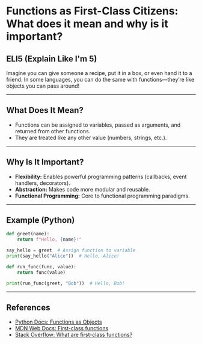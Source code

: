 # Functions as First-Class Citizens: What does it mean and why is it important?

## ELI5 (Explain Like I'm 5)
Imagine you can give someone a recipe, put it in a box, or even hand it to a friend. In some languages, you can do the same with functions—they’re like objects you can pass around!

---

## What Does It Mean?
- Functions can be assigned to variables, passed as arguments, and returned from other functions.
- They are treated like any other value (numbers, strings, etc.).

---

## Why Is It Important?
- **Flexibility:** Enables powerful programming patterns (callbacks, event handlers, decorators).
- **Abstraction:** Makes code more modular and reusable.
- **Functional Programming:** Core to functional programming paradigms.

---

## Example (Python)
```python
def greet(name):
    return f"Hello, {name}!"

say_hello = greet  # Assign function to variable
print(say_hello("Alice"))  # Hello, Alice!

def run_func(func, value):
    return func(value)

print(run_func(greet, "Bob"))  # Hello, Bob!
```

---

## References
- [Python Docs: Functions as Objects](https://docs.python.org/3/tutorial/controlflow.html#functions-as-objects)
- [MDN Web Docs: First-class functions](https://developer.mozilla.org/en-US/docs/Glossary/First-class_Function)
- [Stack Overflow: What are first-class functions?](https://stackoverflow.com/questions/7051732/what-are-first-class-functions) 